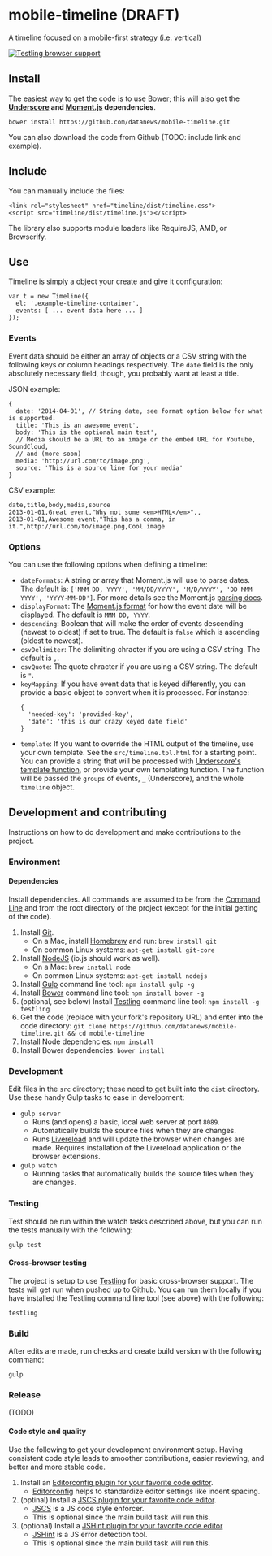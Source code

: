 # mobile-timeline (DRAFT)

A timeline focused on a mobile-first strategy (i.e. vertical)

[![Testling browser support](https://ci.testling.com/datanews/mobile-timeline.png)
](https://ci.testling.com/datanews/mobile-timeline)

## Install

The easiest way to get the code is to use [Bower](https://bower.io); this will also get the **[Underscore](http://underscorejs.org/) and [Moment.js](http://momentjs.com/docs/) dependencies**.

    bower install https://github.com/datanews/mobile-timeline.git

You can also download the code from Github (TODO: include link and example).

## Include

You can manually include the files:

    <link rel="stylesheet" href="timeline/dist/timeline.css">
    <script src="timeline/dist/timeline.js"></script>

The library also supports module loaders like RequireJS, AMD, or Browserify.

## Use

Timeline is simply a object your create and give it configuration:

    var t = new Timeline({
      el: '.example-timeline-container',
      events: [ ... event data here ... ]
    });

### Events

Event data should be either an array of objects or a CSV string with the following keys or column headings respectively.  The `date` field is the only absolutely necessary field, though, you probably want at least a title.

JSON example:

    {
      date: '2014-04-01', // String date, see format option below for what is supported.
      title: 'This is an awesome event',
      body: 'This is the optional main text',
      // Media should be a URL to an image or the embed URL for Youtube, SoundCloud,
      // and (more soon)
      media: 'http://url.com/to/image.png',
      source: 'This is a source line for your media'
    }

CSV example:

    date,title,body,media,source
    2013-01-01,Great event,"Why not some <em>HTML</em>",,
    2013-01-01,Awesome event,"This has a comma, in it.",http://url.com/to/image.png,Cool image

### Options

You can use the following options when defining a timeline:

* `dateFormats`: A string or array that Moment.js will use to parse dates.  The default is: `['MMM DD, YYYY', 'MM/DD/YYYY', 'M/D/YYYY', 'DD MMM YYYY', 'YYYY-MM-DD']`.  For more details see the Moment.js [parsing docs](http://momentjs.com/docs/#/parsing/string-formats/).
* `displayFormat`: The [Moment.js format](http://momentjs.com/docs/#/displaying/format/) for how the event date will be displayed.  The default is `MMM DD, YYYY`.
* `descending`: Boolean that will make the order of events descending (newest to oldest) if set to true.  The default is `false` which is ascending (oldest to newest).
* `csvDelimiter`: The delimiting chracter if you are using a CSV string.  The default is `,`.
* `csvQuote`: The quote chracter if you are using a CSV string.  The default is `"`.
* `keyMapping`: If you have event data that is keyed differently, you can provide a basic object to convert when it is processed.  For instance:  
    ```
    {
      'needed-key': 'provided-key',
      'date': 'this is our crazy keyed date field'
    }
    ```
* `template`: If you want to override the HTML output of the timeline, use your own template.  See the `src/timeline.tpl.html` for a starting point.  You can provide a string that will be processed with [Underscore's template function](http://underscorejs.org/#template), or provide your own templating function.  The function will be passed the `groups` of events, `_` (Underscore), and the whole `timeline` object.


## Development and contributing

Instructions on how to do development and make contributions to the project.

### Environment

#### Dependencies

Install dependencies.  All commands are assumed to be from the [Command Line](http://en.wikipedia.org/wiki/Command-line_interface) and from the root directory of the project (except for the initial getting of the code).

1. Install [Git](http://git-scm.com/).
    * On a Mac, install [Homebrew](http://brew.sh/) and run: `brew install git`
    * On common Linux systems: `apt-get install git-core`
1. Install [NodeJS](https://nodejs.org/) (io.js should work as well).
    * On a Mac: `brew install node`
    * On common Linux systems: `apt-get install nodejs`
1. Install [Gulp](http://gulpjs.com/) command line tool: `npm install gulp -g`
1. Install [Bower](http://bower.cio/) command line tool: `npm install bower -g`
1. (optional, see below) Install [Testling](https://ci.testling.com/) command line tool: `npm install -g testling`
1. Get the code (replace with your fork's repository URL) and enter into the code directory: `git clone https://github.com/datanews/mobile-timeline.git && cd mobile-timeline`
1. Install Node dependencies: `npm install`
1. Install Bower dependencies: `bower install`

### Development

Edit files in the `src` directory; these need to get built into the `dist` directory.  Use these handy Gulp tasks to ease in development:

* `gulp server`
    * Runs (and opens) a basic, local web server at port `8089`.
    * Automatically builds the source files when they are changes.
    * Runs [Livereload](http://livereload.com/) and will update the browser when changes are made.  Requires installation of the Livereload application or the browser extensions.
* `gulp watch`
    * Running tasks that automatically builds the source files when they are changes.

### Testing

Test should be run within the watch tasks described above, but you can run the tests manually with the following:

    gulp test

#### Cross-browser testing

The project is setup to use [Testling](https://ci.testling.com/) for basic cross-browser support.  The tests will get run when pushed up to Github.  You can run them locally if you have installed the Testling command line tool (see above) with the following:

    testling

### Build

After edits are made, run checks and create build version with the following command:

    gulp

### Release

(TODO)

#### Code style and quality

Use the following to get your development environment setup.  Having consistent code style leads to smoother contributions, easier reviewing, and better and more stable code.

1. Install an [Editorconfig plugin for your favorite code editor](http://editorconfig.org/#download).
    * [Editorconfig](http://editorconfig.org/) helps to standardize editor settings like indent spacing.
1. (optinal) Install a [JSCS plugin for your favorite code editor](http://jscs.info/overview.html).
    * [JSCS](http://jscs.info/) is a JS code style enforcer.
    * This is optional since the main build task will run this.
1. (optional) Install a [JSHint plugin for your favorite code editor](http://jshint.com/install/)
    * [JSHint](http://jshint.com/) is a JS error detection tool.
    * This is optional since the main build task will run this.
